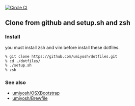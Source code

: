 [![Circle CI](https://circleci.com/gh/umiyosh/dotfiles.svg?&style=shield&circle-token=6f05689996d57b6456a193e2d83ef122801c2a90)](https://circleci.com/gh/umiyosh/dotfiles.svg?&style=shield&circle-token=6f05689996d57b6456a193e2d83ef122801c2a90)

## Clone from github and setup.sh and zsh

### Install

you must install zsh and vim before install these dotfiles.

```bash
% git clone https://github.com/umiyosh/dotfiles.git
% cd ./dotfiles/
% ./setup.sh
% zsh
```

### See also

- [umiyosh/OSXBootstrap](https://github.com/umiyosh/OSXBootstrap)
- [umiyosh/Brewfile](https://github.com/umiyosh/Brewfile)
